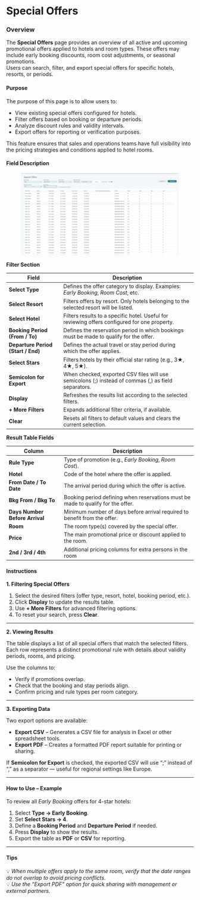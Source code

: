 # Special Offers

### **Overview**

The **Special Offers** page provides an overview of all active and upcoming promotional offers applied to hotels and room types. These offers may include early booking discounts, room cost adjustments, or seasonal promotions.\
Users can search, filter, and export special offers for specific hotels, resorts, or periods.

#### **Purpose**

The purpose of this page is to allow users to:

* View existing special offers configured for hotels.
* Filter offers based on booking or departure periods.
* Analyze discount rules and validity intervals.
* Export offers for reporting or verification purposes.

This feature ensures that sales and operations teams have full visibility into the pricing strategies and conditions applied to hotel rooms.

#### **Field Description**

<figure><img src=".gitbook/assets/image (2) (1) (1).png" alt=""><figcaption></figcaption></figure>

**Filter Section**

| **Field**                          | **Description**                                                                                     |
| ---------------------------------- | --------------------------------------------------------------------------------------------------- |
| **Select Type**                    | Defines the offer category to display. Examples: _Early Booking_, _Room Cost_, etc.                 |
| **Select Resort**                  | Filters offers by resort. Only hotels belonging to the selected resort will be listed.              |
| **Select Hotel**                   | Filters results to a specific hotel. Useful for reviewing offers configured for one property.       |
| **Booking Period (From / To)**     | Defines the reservation period in which bookings must be made to qualify for the offer.             |
| **Departure Period (Start / End)** | Defines the actual travel or stay period during which the offer applies.                            |
| **Select Stars**                   | Filters hotels by their official star rating (e.g., 3★, 4★, 5★).                                    |
| **Semicolon for Export**           | When checked, exported CSV files will use semicolons (;) instead of commas (,) as field separators. |
| **Display**                        | Refreshes the results list according to the selected filters.                                       |
| **+ More Filters**                 | Expands additional filter criteria, if available.                                                   |
| **Clear**                          | Resets all filters to default values and clears the current selection.                              |

**Result Table Fields**

| **Column**                     | **Description**                                                                  |
| ------------------------------ | -------------------------------------------------------------------------------- |
| **Rule Type**                  | Type of promotion (e.g., _Early Booking_, _Room Cost_).                          |
| **Hotel**                      | Code of the hotel where the offer is applied.                                    |
| **From Date / To Date**        | The arrival period during which the offer is active.                             |
| **Bkg From / Bkg To**          | Booking period defining when reservations must be made to qualify for the offer. |
| **Days Number Before Arrival** | Minimum number of days before arrival required to benefit from the offer.        |
| **Room**                       | The room type(s) covered by the special offer.                                   |
| **Price**                      | The main promotional price or discount applied to the room.                      |
| **2nd / 3rd / 4th**            | Additional pricing columns for extra persons in the room                         |

#### **Instructions**

**1. Filtering Special Offers**

1. Select the desired filters (offer type, resort, hotel, booking period, etc.).
2. Click **Display** to update the results table.
3. Use **+ More Filters** for advanced filtering options.
4. To reset your search, press **Clear**.

***

**2. Viewing Results**

The table displays a list of all special offers that match the selected filters.\
Each row represents a distinct promotional rule with details about validity periods, rooms, and pricing.

Use the columns to:

* Verify if promotions overlap.
* Check that the booking and stay periods align.
* Confirm pricing and rule types per room category.

***

**3. Exporting Data**

Two export options are available:

* **Export CSV** – Generates a CSV file for analysis in Excel or other spreadsheet tools.
* **Export PDF** – Creates a formatted PDF report suitable for printing or sharing.

If **Semicolon for Export** is checked, the exported CSV will use “;” instead of “,” as a separator — useful for regional settings like Europe.

***

#### **How to Use – Example**

To review all _Early Booking_ offers for 4-star hotels:

1. Select **Type → Early Booking**.
2. Set **Select Stars → 4**.
3. Define a **Booking Period** and **Departure Period** if needed.
4. Press **Display** to show the results.
5. Export the table as **PDF** or **CSV** for reporting.

***

#### **Tips**

💡 _When multiple offers apply to the same room, verify that the date ranges do not overlap to avoid pricing conflicts._\
💡 _Use the “Export PDF” option for quick sharing with management or external partners._
